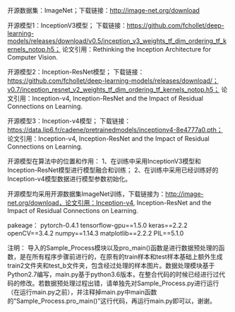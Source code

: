 开源数据集：ImageNet；下载链接：http://image-net.org/download

开源模型1：InceptionV3模型；
	  下载链接：https://github.com/fchollet/deep-learning-models/releases/download/v0.5/inception_v3_weights_tf_dim_ordering_tf_kernels_notop.h5；
	  论文引用：Rethinking the Inception Architecture for Computer Vision.

开源模型2：Inception-ResNet模型；
	  下载链接：https://github.com/fchollet/deep-learning-models/releases/download/；v0.7/inception_resnet_v2_weights_tf_dim_ordering_tf_kernels_notop.h5；
	  论文引用：Inception-v4, Inception-ResNet and the Impact of Residual Connections on Learning.

开源模型3：Inception-v4模型；
	  下载链接：https://data.lip6.fr/cadene/pretrainedmodels/inceptionv4-8e4777a0.pth；
	  论文引用：Inception-v4, Inception-ResNet and the Impact of Residual Connections on Learning.

开源模型在算法中的位置和作用：
1、在训练中采用InceptionV3模型和Inception-ResNet模型进行模型融合和训练；
2、在训练中采用已经训练好的Inception-v4模型数据进行模型参数初始化。

开源模型均采用开源数据集ImageNet训练，下载链接为：http://image-net.org/download，论文引用：Inception-v4, Inception-ResNet and the Impact of Residual Connections on Learning.

pakeage：
pytorch-0.4.1
tensorflow-gpu==1.5.0
keras==2.2.2
openCV==3.4.2
numpy==1.14.3
matplotlib==2.2.2
PIL==5.1.0

注明：
导入的Sample_Process模块以及pro_main()函数是进行数据预处理的函数，是在所有程序步骤前进行的，在原有的train样本和test样本基础上额外生成train2文件夹和test_b文件夹，包含经过处理的样本图片。数据处理模块基于Python2.7编写，main.py基于python3.6版本，在整合代码的时候已经进行过代码的修改。若数据预处理过程出错，请单独先对Sample_Process.py进行运行（在运行main.py之前），并注释掉main.py中main函数的“Sample_Process.pro_main()”这行代码，再运行main.py即可以，谢谢。

